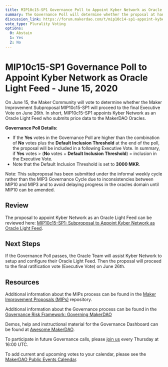 ```yaml
---
title: MIP10c15-SP1 Governance Poll to Appoint Kyber Network as Oracle Light Feed - June 15, 2020
summary: The Governance Poll will determine whether the proposal at hand will proceed to next week's Executive Vote.
discussion_link: https://forum.makerdao.com/t/mip10c14-sp1-appoint-kyber-network-as-light-feed/2632/2
vote_type: Plurality Voting
options:
  0: Abstain
  1: Yes
  2: No
---
```


# MIP10c15-SP1 Governance Poll to Appoint Kyber Network as Oracle Light Feed - June 15, 2020

On June 15, the Maker Community will vote to determine whether the Maker Improvement Subproposal MIP10c15-SP1 will proceed to the final Executive Vote on June 26th. In short, MIP10c15-SP1 appoints Kyber Network as an Oracle Light Feed who submits price data to the MakerDAO Oracles.

**Governance Poll Details:**

- If the **Yes** votes in the Governance Poll are higher than the combination of **No** votes plus the **Default Inclusion Threshold** at the end of the poll, the proposal will be included in a following Executive Vote. In summary, if **Yes** votes > (**No** votes + **Default Inclusion Threshold**) = inclusion in the Executive Vote.
- Note that the Default Inclusion Threshold is set to **3000 MKR**.

Note: This subproposal has been submitted under the informal weekly cycle rather than the MIP3 Governance Cycle due to inconsistencies between MIP10 and MIP3 and to avoid delaying progress in the oracles domain until MIP10 can be amended.

## Review

The proposal to appoint Kyber Network as an Oracle Light Feed can be reviewed here: [MIP10c15-SP1: Subproposal to Appoint Kyber Network as Oracle Light Feed](https://forum.makerdao.com/t/mip10c14-sp1-appoint-kyber-network-as-light-feed/2632/2).

## Next Steps

If the Governance Poll passes, the Oracle Team will assist Kyber Network to setup and configure their Oracle Light Feed. Then the proposal will proceed to the final ratification vote (Executive Vote) on June 26th.

## Resources

Additional information about the MIPs process can be found in the [Maker Improvement Proposals (MIPs)](https://github.com/makerdao/mips) repository.

Additional information about the Governance process can be found in the [Governance Risk Framework: Governing MakerDAO](https://community-development.makerdao.com/governance/governance-risk-framework)

Demos, help and instructional material for the Governance Dashboard can be found at [Awesome MakerDAO](https://awesome.makerdao.com/#voting).

To participate in future Governance calls, please [join us](https://community-development.makerdao.com/governance/governance-and-risk-meetings) every Thursday at 16:00 UTC.

To add current and upcoming votes to your calendar, please see the [MakerDAO Public Events Calendar](https://calendar.google.com/calendar/embed?src=makerdao.com_3efhm2ghipksegl009ktniomdk%40group.calendar.google.com&ctz=America%2FLos_Angeles).
